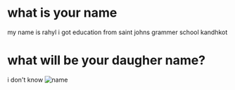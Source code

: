# what is your name 
my name is rahyl i got  education from saint johns grammer school kandhkot
# what will be your daugher name?
i don't know
![name](https://www.google.com/url?sa=i&url=https%3A%2F%2Fletsenhance.io%2F&psig=AOvVaw1z9jQgthBLRvhc-mlX03hY&ust=1725038647073000&source=images&cd=vfe&opi=89978449&ved=2ahUKEwiA8MPv25qIAxXvuP0HHZEFA8EQjRx6BAgAEBg)
